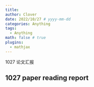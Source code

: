 ```yaml
---
title: 
author: Clover
date: 2022/10/27 # yyyy-mm-dd
categories: Anything
tags:
  - Anything
math: false # true
plugins:
  - mathjax
---
```


1027 论文汇报

<!-- more -->

## 1027 paper reading report







